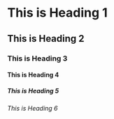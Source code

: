 #  This is Heading 1
## This is Heading 2
###  This is Heading 3
#### This is Heading 4
##### This is Heading 5
###### This is Heading 6

